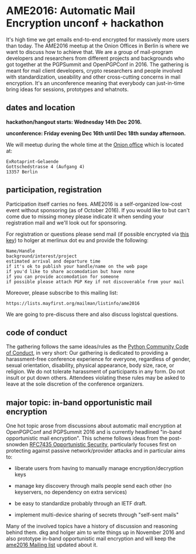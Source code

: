 
# AME2016: Automatic Mail Encryption unconf + hackathon

It's high time we get emails end-to-end encrypted for massively more users than today.  The AME2016 meetup at the Onion Offices in Berlin is where we want to discuss how to achieve that.  We are a group of mail-program developers and researchers from different projects and backgrounds who got together at the PGPSummit and OpenPGPConf in 2016.  The gathering is meant for mail client developers, crypto researchers and people involved with standardization, useability and other cross-cutting concerns in mail encryption.  It's an unconference meaning that everybody can just-in-time bring ideas for sessions, prototypes and whatnots.  

## dates and location

**hackathon/hangout starts: Wednesday 14th Dec 2016.**

**unconference: Friday evening Dec 16th until Dec 18th sunday afternoon.**

We will meetup during the whole time at the [Onion office](http://www.openstreetmap.org/node/3237956432#map=19/52.55048/13.36968) which is located at:

    ExRotaprint-Gelaende
    Gottschedstrasse 4 (Aufgang 4)
    13357 Berlin

## participation, registration

Participation itself carries no fees. AME2016 is a self-organized low-cost event without sponsoring (as of October 2016). If you would like to but can't come due to missing money please indicate it when sending your registration mail and we'll look out for sponsoring.

For registration or questions please send mail (if possible encrypted via [this key](https://sks-keyservers.net/pks/lookup?op=get&fingerprint=on&search=0x8E3B03A279B772D6)) to holger at merlinux dot eu and provide the following:

    Name/Handle 
    background/interest/project
    estimated arrival and departure time
    if it's ok to publish your handle/name on the web page
    if you'd like to share accomodation but have none
    if you can provide accomodation for someone
    if possible please attach PGP Key if not discoverable from your mail

Moreover, please subscribe to this mailing list:

    https://lists.mayfirst.org/mailman/listinfo/ame2016

We are going to pre-discuss there and also discuss logistcal questions.

## code of conduct

The gathering follows the same ideas/rules as the [Python Community Code of Conduct](https://github.com/python/pycon-code-of-conduct/blob/master/code_of_conduct.md), in very short: Our gathering is dedicated to providing a harassment-free conference experience for everyone, regardless of gender, sexual orientation, disability, physical appearance, body size, race, or religion. We do not tolerate harassment of participants in any form.  Do not insult or put down others.  Attendees violating these rules may be asked to leave at the sole discretion of the conference organizers.

## major topic: in-band opportunistic mail encryption

One hot topic arose from discussions about automatic mail encryption at OpenPGPConf and PGPSummit 2016 and is currently headlined "in-band opportunistic mail encryption".  This scheme follows ideas from the post-snowden [RFC7435 Opportunistic Security](https://tools.ietf.org/html/rfc7435), particularly focuses first on protecting against passive network/provider attacks and in particular aims to:

- liberate users from having to manually manage encryption/decryption keys

- manage key discovery through mails people send each other (no
  keyservers, no dependency on extra services)

- be easy to standardize probably through an IETF draft.

- implement multi-device sharing of secrets through "self-sent mails"

Many of the involved topics have a history of discussion and reasoning behind them.  dkg and holger aim to write things up in November 2016 and also prototype in-band opportunistic mail encryption and will keep the [ame2016 Mailing list](https://lists.mayfirst.org/mailman/listinfo/ame2016) updated about it.
